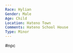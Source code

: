 ```yaml
---
Race: Hylian
Gender: Male
Age: Child
Location: Hateno Town
Comments: Hateno School House
Type: Minor
---
```

#npc 

